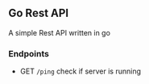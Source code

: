 ## Go Rest API

A simple Rest API written in go 

### Endpoints

- GET `/ping` check if server is running